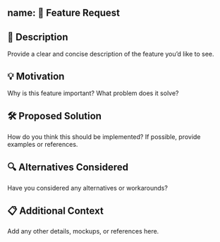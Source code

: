 ## name: 🚀 Feature Request


## 📌 Description

Provide a clear and concise description of the feature you’d like to see.

## 💡 Motivation

Why is this feature important? What problem does it solve?

## 🛠️ Proposed Solution

How do you think this should be implemented? If possible, provide examples or references.

## 🔍 Alternatives Considered

Have you considered any alternatives or workarounds?

## 📋 Additional Context

Add any other details, mockups, or references here.

